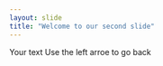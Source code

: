 ```yaml
---
layout: slide
title: "Welcome to our second slide"
---
```


Your text
Use the left arroe to go back
